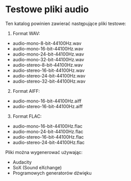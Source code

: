 # Testowe pliki audio

Ten katalog powinien zawierać następujące pliki testowe:

1. Format WAV:
- audio-mono-8-bit-44100Hz.wav
- audio-mono-16-bit-44100Hz.wav  
- audio-mono-24-bit-44100Hz.wav
- audio-mono-32-bit-44100Hz.wav
- audio-stereo-8-bit-44100Hz.wav
- audio-stereo-16-bit-44100Hz.wav
- audio-stereo-24-bit-44100Hz.wav
- audio-stereo-32-bit-44100Hz.wav

2. Format AIFF:
- audio-mono-16-bit-44100Hz.aiff
- audio-stereo-16-bit-44100Hz.aiff

3. Format FLAC:
- audio-mono-16-bit-44100Hz.flac
- audio-mono-24-bit-44100Hz.flac  
- audio-stereo-16-bit-44100Hz.flac
- audio-stereo-24-bit-44100Hz.flac

Pliki można wygenerować używając:
- Audacity
- SoX (Sound eXchange)
- Programowych generatorów dźwięku

